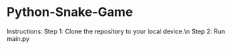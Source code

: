 # Python-Snake-Game
Instructions:
Step 1: Clone the repository to your local device.\n
Step 2: Run main.py
